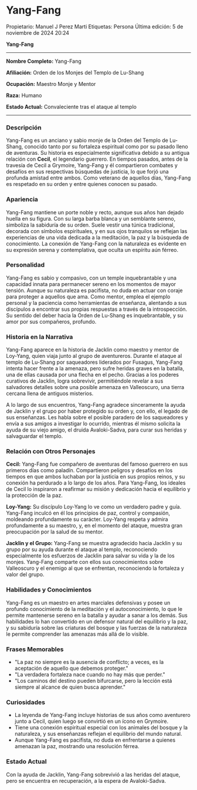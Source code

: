 # Yang-Fang

Propietario: Manuel J Perez Marti
Etiquetas: Persona
Última edición: 5 de noviembre de 2024 20:24

**Yang-Fang**

---

**Nombre Completo:** Yang-Fang

**Afiliación:** Orden de los Monjes del Templo de Lu-Shang

**Ocupación:** Maestro Monje y Mentor

**Raza:** Humano

**Estado Actual:** Convaleciente tras el ataque al templo

---

### Descripción

Yang-Fang es un anciano y sabio monje de la Orden del Templo de Lu-Shang, conocido tanto por su fortaleza espiritual como por su pasado lleno de aventuras. Su historia es especialmente significativa debido a su antigua relación con **Cecil**, el legendario guerrero. En tiempos pasados, antes de la travesía de Cecil a Grymoire, Yang-Fang y él compartieron combates y desafíos en sus respectivas búsquedas de justicia, lo que forjó una profunda amistad entre ambos. Como veterano de aquellos días, Yang-Fang es respetado en su orden y entre quienes conocen su pasado.

### Apariencia

Yang-Fang mantiene un porte noble y recto, aunque sus años han dejado huella en su figura. Con su larga barba blanca y un semblante sereno, simboliza la sabiduría de su orden. Suele vestir una túnica tradicional, decorada con símbolos espirituales, y en sus ojos tranquilos se reflejan las experiencias de una vida dedicada a la meditación, la paz y la búsqueda de conocimiento. La conexión de Yang-Fang con la naturaleza es evidente en su expresión serena y contemplativa, que oculta un espíritu aún férreo.

### Personalidad

Yang-Fang es sabio y compasivo, con un temple inquebrantable y una capacidad innata para permanecer sereno en los momentos de mayor tensión. Aunque su naturaleza es pacifista, no duda en actuar con coraje para proteger a aquellos que ama. Como mentor, emplea el ejemplo personal y la paciencia como herramientas de enseñanza, alentando a sus discípulos a encontrar sus propias respuestas a través de la introspección. Su sentido del deber hacia la Orden de Lu-Shang es inquebrantable, y su amor por sus compañeros, profundo.

### Historia en la Narrativa

Yang-Fang aparece en la historia de Jacklin como maestro y mentor de Loy-Yang, quien viaja junto al grupo de aventureros. Durante el ataque al templo de Lu-Shang por saqueadores liderados por Fusagus, Yang-Fang intenta hacer frente a la amenaza, pero sufre heridas graves en la batalla, una de ellas causada por una flecha en el pecho. Gracias a los poderes curativos de Jacklin, logra sobrevivir, permitiéndole revelar a sus salvadores detalles sobre una posible amenaza en Valleoscuro, una tierra cercana llena de antiguos misterios.

A lo largo de sus encuentros, Yang-Fang agradece sinceramente la ayuda de Jacklin y el grupo por haber protegido su orden y, con ello, el legado de sus enseñanzas. Les habla sobre el posible paradero de los saqueadores y envía a sus amigos a investigar lo ocurrido, mientras él mismo solicita la ayuda de su viejo amigo, el druida Avaloki-Sadva, para curar sus heridas y salvaguardar el templo.

### Relación con Otros Personajes

**Cecil:** Yang-Fang fue compañero de aventuras del famoso guerrero en sus primeros días como paladín. Compartieron peligros y desafíos en los tiempos en que ambos luchaban por la justicia en sus propios reinos, y su conexión ha perdurado a lo largo de los años. Para Yang-Fang, los ideales de Cecil lo inspiraron a reafirmar su misión y dedicación hacia el equilibrio y la protección de la paz.

**Loy-Yang:** Su discípulo Loy-Yang lo ve como un verdadero padre y guía. Yang-Fang inculcó en él los principios de paz, control y compasión, moldeando profundamente su carácter. Loy-Yang respeta y admira profundamente a su maestro, y, en el momento del ataque, muestra gran preocupación por la salud de su mentor.

**Jacklin y el Grupo:** Yang-Fang se muestra agradecido hacia Jacklin y su grupo por su ayuda durante el ataque al templo, reconociendo especialmente los esfuerzos de Jacklin para salvar su vida y la de los monjes. Yang-Fang comparte con ellos sus conocimientos sobre Valleoscuro y el enemigo al que se enfrentan, reconociendo la fortaleza y valor del grupo.

### Habilidades y Conocimientos

Yang-Fang es un maestro en artes marciales defensivas y posee un profundo conocimiento de la meditación y el autoconocimiento, lo que le permite mantenerse sereno en la batalla y ayudar a sanar a los demás. Sus habilidades lo han convertido en un defensor natural del equilibrio y la paz, y su sabiduría sobre las criaturas del bosque y las fuerzas de la naturaleza le permite comprender las amenazas más allá de lo visible.

### Frases Memorables

- "La paz no siempre es la ausencia de conflicto; a veces, es la aceptación de aquello que debemos proteger."
- "La verdadera fortaleza nace cuando no hay más que perder."
- "Los caminos del destino pueden bifurcarse, pero la lección está siempre al alcance de quien busca aprender."

### Curiosidades

- La leyenda de Yang-Fang incluye historias de sus años como aventurero junto a Cecil, quien luego se convirtió en un ícono en Grymoire.
- Tiene una conexión espiritual especial con los animales del bosque y la naturaleza, y sus enseñanzas reflejan el equilibrio del mundo natural.
- Aunque Yang-Fang es pacifista, no duda en enfrentarse a quienes amenazan la paz, mostrando una resolución férrea.

### Estado Actual

Con la ayuda de Jacklin, Yang-Fang sobrevivió a las heridas del ataque, pero se encuentra en recuperación, a la espera de Avaloki-Sadva.